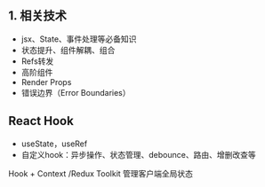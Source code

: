 ## 1. 相关技术
- jsx、State、事件处理等必备知识
- 状态提升、组件解耦、组合
- Refs转发
- 高阶组件
- Render Props
- 错误边界（Error Boundaries）

## React Hook
- useState，useRef
- 自定义hook：异步操作、状态管理、debounce、路由、增删改查等

Hook + Context /Redux Toolkit 管理客户端全局状态
<!--stackedit_data:
eyJoaXN0b3J5IjpbMTMxNzY2NDEyMiwtMTYwNDQ5NDc1N119
-->